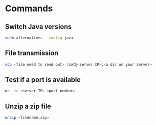 # Commands

## Switch Java versions

```bash
sudo alternatives --config java
```

## File transmission

```bash
scp <file need to send out> root@<server IP>:<a dir on your server>
```

## Test if a port is available

```bash
nc -zv <server IP> <port number>
```

## Unzip a zip file
```bash
unzip <filename.zip>
```